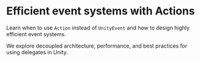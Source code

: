 ﻿---
slug: eventos-con-actions
titulo: Efficient event systems with Actions
descripcion: Why avoid UnityEvent and when to prefer pure C# for performance.
fecha: 2025-04-10
tags: [unity, events, csharp]
autor: RaulDAI
imagen: placeholder.png
---

# Efficient event systems with Actions

Learn when to use `Action` instead of `UnityEvent` and how to design highly efficient event systems.

We explore decoupled architecture, performance, and best practices for using delegates in Unity.
